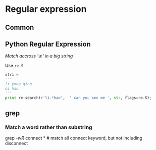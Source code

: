 # Regular expression

## Common

## Python Regular Expression
*Match accross '\n' in a big string*

Use ```re.S```
```python
stri = 
'''
li yong qing
ni hao
'''
print re.search(r'li.*hao',  ' can you see me ', str, flags=re.S);
```


## grep 
### Match a word rather than substring

grep  *-wR*  connect  *  # match all connect keyword, but not including disconnect 
